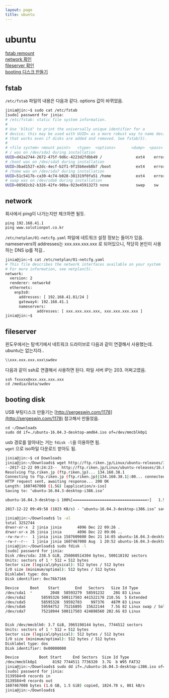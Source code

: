 ```yaml
---
layout: page
title: ubuntu
---
```


# ubuntu

[fstab remount](./ubuntu.html#fstab)  
[network 확인](./ubuntu.html#network)  
[fileserver 확인](./ubuntu.html#fileserver)  
[booting 디스크 만들기](./ubuntu.html#booting-disk)  

## fstab

`/etc/fstab` 파일의 내용은 다음과 같다. options 값이 바뀌었음. 

```bash
jinia@jin:~$ sudo cat /etc/fstab
[sudo] password for jinia: 
# /etc/fstab: static file system information.
#
# Use 'blkid' to print the universally unique identifier for a
# device; this may be used with UUID= as a more robust way to name devices
# that works even if disks are added and removed. See fstab(5).
#
# <file system> <mount point>   <type>  <options>       <dump>  <pass>
# / was on /dev/sda1 during installation
UUID=d42a2744-2672-475f-9d6c-4223d2fdbb49 /               ext4    errors=remount-ro,noatime,discard        0       1
# /boot was on /dev/sda5 during installation
UUID=3bad1527-e2dc-4ecf-b2f1-9f15b6eeb8b7 /boot           ext4    errors=remount-ro,noatime,discard        0       2
# /home was on /dev/sda7 during installation
UUID=51c5417b-ca30-4c74-b028-381319f0fa51 /home           ext4    errors=remount-ro,noatime,discard        0       2
# swap was on /dev/sda6 during installation
UUID=08502cb2-b326-42fe-90ba-923e45913273 none            swap    sw              0       0
```


## network

회사에서 ping이 나가는지만 체크하면 될듯. 
```
ping 192.168.41.1
ping www.solutionpot.co.kr
```

`/etc/netplan/01-netcfg.yaml` 파일에 네트워크 설정 정보는 들어가 있음.  
nameservers의 addresses는 xxx.xxx.xxx.xxx 로 되어있으니, 적당히 본인이 사용하는 DNS ip를 적길.. 

```bash
jinia@jin:~$ cat /etc/netplan/01-netcfg.yaml 
# This file describes the network interfaces available on your system
# For more information, see netplan(5).
network:
  version: 2
  renderer: networkd
  ethernets:
    enp3s0:
      addresses: [ 192.168.41.81/24 ]
      gateway4: 192.168.41.1
      nameservers:
              addresses: [ xxx.xxx.xxx.xxx, xxx.xxx.xxx.xxx ]
jinia@jin:~$ 
```

## fileserver

윈도우에서는 탐색기에서 네트워크 드라이브로 다음과 같이 연결해서 사용했는데. ubuntu는 없는지라.. 

```
\\xxx.xxx.xxx.xxx\swdev
```
다음과 같이 ssh로 연결해서 사용하면 된다. 파일 서버 IP는 203. 어쩌고였음. 

```
ssh fxxxxx@xxx.xxx.xxx.xxx
cd /media/data/swdev
```



## booting disk

USB 부팅디스크 만들기는 [http://sergeswin.com/1178](http://sergeswin.com/1178) 참고해서 만들었음. 

```
cd ~/Downloads
sudo dd if=./ubuntu-16.04.3-desktop-amd64.iso of=/dev/mmcblk0p1
```

usb 경로를 알아내는 거는 `fdisk -l`을 이용하면 됨.  
`wget` 으로 iso파일 다운로드 받아도 됨. 

```bash
jinia@jin:~$ cd Downloads
jinia@jin:~/Downloads$ wget http://ftp.riken.jp/Linux/ubuntu-releases/16.04.3/ubuntu-16.04.3-desktop-i386.iso
--2017-12-22 09:24:23--  http://ftp.riken.jp/Linux/ubuntu-releases/16.04.3/ubuntu-16.04.3-desktop-i386.iso
Resolving ftp.riken.jp (ftp.riken.jp)... 134.160.38.1
Connecting to ftp.riken.jp (ftp.riken.jp)|134.160.38.1|:80... connected.
HTTP request sent, awaiting response... 200 OK
Length: 1607467008 (1.5G) [application/x-iso]
Saving to: ‘ubuntu-16.04.3-desktop-i386.iso’

ubuntu-16.04.3-desktop-i 100%[=================================>]   1.50G  1.07MB/s    in 25m 34s 

2017-12-22 09:49:58 (1023 KB/s) - ‘ubuntu-16.04.3-desktop-i386.iso’ saved [1607467008/1607467008]

jinia@jin:~/Downloads$ ls -al
total 3252744
drwxr-xr-x  2 jinia jinia       4096 Dec 22 09:26 .
drwxr-xr-x 26 jinia jinia       4096 Dec 22 09:06 ..
-rw-rw-r--  1 jinia jinia 1587609600 Dec 21 14:05 ubuntu-16.04.3-desktop-amd64.iso
-rw-r--r--  1 jinia jinia 1607467008 Aug  1 20:52 ubuntu-16.04.3-desktop-i386.iso
jinia@jin:~/Downloads$ sudo fdisk -l
[sudo] password for jinia: 
Disk /dev/sda: 238.5 GiB, 256060514304 bytes, 500118192 sectors
Units: sectors of 1 * 512 = 512 bytes
Sector size (logical/physical): 512 bytes / 512 bytes
I/O size (minimum/optimal): 512 bytes / 512 bytes
Disklabel type: dos
Disk identifier: 0xc76b7166

Device     Boot    Start       End   Sectors   Size Id Type
/dev/sda1  *        2048  58593279  58591232    28G 83 Linux
/dev/sda2       58595326 500117503 441522178 210.5G  5 Extended
/dev/sda5       58595328  59592703    997376   487M 83 Linux
/dev/sda6       59594752  75216895  15622144   7.5G 82 Linux swap / Solaris
/dev/sda7       75218944 500117503 424898560 202.6G 83 Linux


Disk /dev/mmcblk0: 3.7 GiB, 3965190144 bytes, 7744512 sectors
Units: sectors of 1 * 512 = 512 bytes
Sector size (logical/physical): 512 bytes / 512 bytes
I/O size (minimum/optimal): 512 bytes / 512 bytes
Disklabel type: dos
Disk identifier: 0x00000000

Device         Boot Start     End Sectors  Size Id Type
/dev/mmcblk0p1       8192 7744511 7736320  3.7G  b W95 FAT32
jinia@jin:~/Downloads$ sudo dd if=./ubuntu-16.04.3-desktop-i386.iso of=/dev/mmcblk0p1
[sudo] password for jinia: 
3139584+0 records in
3139584+0 records out
1607467008 bytes (1.6 GB, 1.5 GiB) copied, 1824.78 s, 881 kB/s
jinia@jin:~/Downloads$ 
```